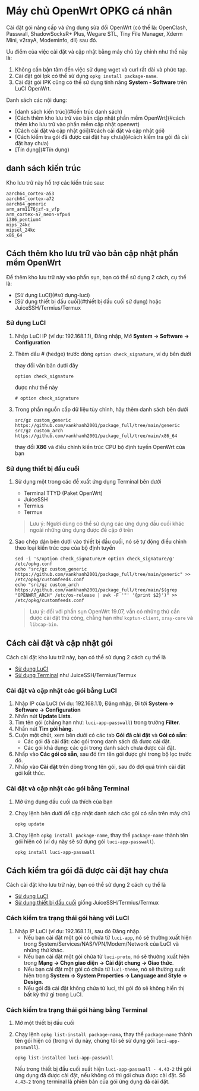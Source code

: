 # Máy chủ OpenWrt OPKG cá nhân
Cài đặt gói nâng cấp và ứng dụng sửa đổi OpenWrt (có thể là: OpenClash, Passwall, ShadowSocksR+ Plus, Wegare STL, Tiny File Manager, Xderm Mini, v2rayA, Modeminfo, dll) sau đó.

Ưu điểm của việc cài đặt và cập nhật bằng máy chủ tùy chỉnh như thế này là:
1. Không cần bận tâm đến việc sử dụng wget và curl rất dài và phức tạp.
2. Cài đặt gói Ipk có thể sử dụng `opkg install package-name`.
3. Cài đặt gói IPK cũng có thể sử dụng tính năng **System - Software** trên LuCI OpenWrt.

Danh sách các nội dung:
- [danh sách kiến ​​trúc](#kiến trúc danh sách)
- [Cách thêm kho lưu trữ vào bản cập nhật phần mềm OpenWrt](#cách thêm kho lưu trữ vào phần mềm cập nhật openwrt)
- [Cách cài đặt và cập nhật gói](#cách cài đặt và cập nhật gói)
- [Cách kiểm tra gói đã được cài đặt hay chưa](#cách kiểm tra gói đã cài đặt hay chưa)
- [Tín dụng](#Tín dụng)

## danh sách kiến ​​trúc
Kho lưu trữ này hỗ trợ các kiến ​​trúc sau:

```
aarch64_cortex-a53
aarch64_cortex-a72
aarch64_generic
arm_arm1176jzf-s_vfp
arm_cortex-a7_neon-vfpv4
i386_pentium4
mips_24kc
mipsel_24kc
x86_64
```

## Cách thêm kho lưu trữ vào bản cập nhật phần mềm OpenWrt
Để thêm kho lưu trữ này vào phần sụn, bạn có thể sử dụng 2 cách, cụ thể là:
- [Sử dụng LuCI](#sử dụng-luci)
- [Sử dụng thiết bị đầu cuối](#thiết bị đầu cuối sử dụng) hoặc JuiceSSH/Termius/Termux


### Sử dụng LuCI

  1. Nhập LuCI IP (ví dụ: 192.168.1.1), Đăng nhập, Mở **System -> Software -> Configuration**
  
  2. Thêm dấu # (hedge) trước dòng ```option check_signature```, ví dụ bên dưới
  
      thay đổi văn bản dưới đây
      
      ```
      option check_signature
      ```
      
      được như thế này
      
      ```
      # option check_signature
      ```

  3. Trong phần nguồn cấp dữ liệu tùy chỉnh, hãy thêm danh sách bên dưới
      ```
      src/gz custom_generic https://github.com/vankhanh2001/package_full/tree/main/generic
      src/gz custom_arch https://github.com/vankhanh2001/package_full/tree/main/x86_64
      ```

     thay đổi **X86** và điều chỉnh kiến ​​trúc CPU bộ định tuyến OpenWrt của bạn

 
### Sử dụng thiết bị đầu cuối
  1. Sử dụng một trong các đề xuất ứng dụng Terminal bên dưới
      - Terminal TTYD (Paket OpenWrt)
      - JuiceSSH
      - Termius
      - Termux
      
      > Lưu ý: Người dùng có thể sử dụng các ứng dụng đầu cuối khác ngoài những ứng dụng được đề cập ở trên
  
  2. Sao chép dán bên dưới vào thiết bị đầu cuối, nó sẽ tự động điều chỉnh theo loại kiến ​​​​trúc cpu của bộ định tuyến
      
      ```
      sed -i 's/option check_signature/# option check_signature/g' /etc/opkg.conf
      echo "src/gz custom_generic https://github.com/vankhanh2001/package_full/tree/main/generic" >> /etc/opkg/customfeeds.conf
      echo "src/gz custom_arch https://github.com/vankhanh2001/package_full/tree/main/$(grep "OPENWRT_ARCH" /etc/os-release | awk -F '"' '{print $2}')" >> /etc/opkg/customfeeds.conf
      ```

      > Lưu ý: đối với phần sụn OpenWrt 19.07, vẫn có những thứ cần được cài đặt thủ công, chẳng hạn như `kcptun-client`, `xray-core` và `libcap-bin`.
    
    

## Cách cài đặt và cập nhật gói
Cách cài đặt kho lưu trữ này, bạn có thể sử dụng 2 cách cụ thể là
- [Sử dụng LuCI](#install-and-update-package-using-luci)
- [Sử dụng Terminal](#install-and-update-packages-using-terminal) như JuiceSSH/Termius/Termux
### Cài đặt và cập nhật các gói bằng LuCI
  1. Nhập IP của LuCI (ví dụ: 192.168.1.1), Đăng nhập, Đi tới **System -> Software -> Configuration**
  2. Nhấn nút **Update Lists**.
  3. Tìm tên gói (chẳng hạn như: `luci-app-passwall`) trong trường **Filter**.
  4. Nhấn nút **Tìm gói hàng**.
  5. Cuộn một chút, xem bên dưới có các tab **Gói đã cài đặt** và **Gói có sẵn**:
      - Các gói đã cài đặt: các gói trong danh sách đã được cài đặt.
      - Các gói khả dụng: các gói trong danh sách chưa được cài đặt.
  6. Nhấp vào **Các gói có sẵn**, sau đó tìm tên gói được ghi trong bộ lọc trước đó.
  7. Nhấp vào **Cài đặt** trên dòng trong tên gói, sau đó đợi quá trình cài đặt gói kết thúc.
 
### Cài đặt và cập nhật các gói bằng Terminal
  1. Mở ứng dụng đầu cuối ưa thích của bạn
  2. Chạy lệnh bên dưới để cập nhật danh sách các gói có sẵn trên máy chủ
      ```
      opkg update
      ```
  
  3. Chạy lệnh `opkg install package-name`, thay thế `package-name` thành tên gói hiện có (ví dụ này sẽ sử dụng gói `luci-app-passwall`).
      
      ```
      opkg install luci-app-passwall
      ```

## Cách kiểm tra gói đã được cài đặt hay chưa
Cách cài đặt kho lưu trữ này, bạn có thể sử dụng 2 cách cụ thể là
- [Sử dụng LuCI](#cách-kiểm-tra-trạng-thái-bưu-kiện-bằng-luci)
- [Sử dụng thiết bị đầu cuối](#cách-kiểm-tra-trạng-thái-bưu-kiện-với-thiết-bị-thiết-bị) giống JuiceSSH/Termius/Termux

### Cách kiểm tra trạng thái gói hàng với LuCI
  1. Nhập IP LuCI (ví dụ: 192.168.1.1), sau đó Đăng nhập.
      - Nếu bạn cài đặt một gói có chứa từ `luci-app`, nó sẽ thường xuất hiện trong System/Services/NAS/VPN/Modem/Network của LuCI và những thứ khác.
      - Nếu bạn cài đặt một gói chứa từ `luci-proto`, nó sẽ thường xuất hiện trong **Mạng -> Chọn giao diện -> Cài đặt chung -> Giao thức**.
      - Nếu bạn cài đặt một gói có chứa từ `luci-theme`, nó sẽ thường xuất hiện trong **System -> System Properties -> Language and Style -> Design**.
      - Nếu gói đã cài đặt không chứa từ luci, thì gói đó sẽ không hiển thị bất kỳ thứ gì trong LuCI.

### Cách kiểm tra trạng thái gói hàng bằng Terminal
  1. Mở một thiết bị đầu cuối
  2. Chạy lệnh `opkg list-install package-nama`, thay thế `package-name` thành tên gói hiện có (trong ví dụ này, chúng tôi sẽ sử dụng gói `luci-app-passwall`).
      
      ```
      opkg list-installed luci-app-passwall
      ```
      
      Nếu trong thiết bị đầu cuối xuất hiện `luci-app-passwall - 4.43-2` thì gói ứng dụng đã được cài đặt, nếu không có thì gói chưa được cài đặt. Số `4.43-2` trong terminal là phiên bản của gói ứng dụng đã cài đặt.
      
